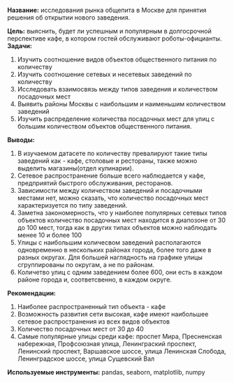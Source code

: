 **Название:** исследования рынка общепита в Москве для принятия решения об открытии нового заведения.

**Цель:** выяснить, будет ли успешным и популярным в долгосрочной перспективе кафе, в котором гостей обслуживают роботы-официанты. 
**Задачи:**
1. Изучить соотношение видов объектов общественного питания по количеству
2. Изучить соотношение сетевых и несетевых заведений по количеству
3. Исследовать взаимосвязь между типов заведения и количеством посадочных мест
4. Выявить районы Москвы с наибольшим и наименьшим количеством заведений
5. Изучить распределение количества посадочных мест для улиц с большим количеством объектов
общественного питания.

**Выводы:**

1. В изучаемом датасете по количеству превалируют такие типы заведений как - кафе, столовые и рестораны, также можно выделить магазины(отдел кулинарии).
2. Сетевое распространение больше всего наблюдается у кафе, предприятий быстрого обслуживания, ресторанов.
3. Зависимости между количеством заведений и посадочными местами нет, можно сказать, что количество посадочных мест характеризуется по типу заведений.
4. Заметна закономерность, что у наиболее популярных сетевых типов объектов количество посадочных мест находится в диапозоне от 30 до 100 мест, тогда как в других типах объектов можно наблюдать менее 10 и более 100
5. Улицы с наибольшим количесвом заведений располагаются одновременно в нескольких районах города, более того даже в разных округах. Для большей наглядность на графике улицы сгруппированы по округам, а не по районам.
6. Количетво улиц с одним заведением более 600, они есть в каждом районе города и, соответсвенно, в каждом округе.

**Рекомендации:**

1. Наиболее распространенный тип объекта - кафе
2. Возможность развития сети высокая, кафе имеют наибольшее сетевое распространения из всех
видов объектов
3. Количество посадочных мест от 30 до 40
4. Самые популярные улицы среди кафе: проспет Мира, Пресненская набережная, Профсоюзная
улица, Ленинграский проспект, Ленинский проспект, Варшавское шоссе, улица Ленинская
Слобода, Ленинградское шоссе, улица Сущевский Вал

**Используемые инструменты:** pandas, seaborn, matplotlib, numpy

